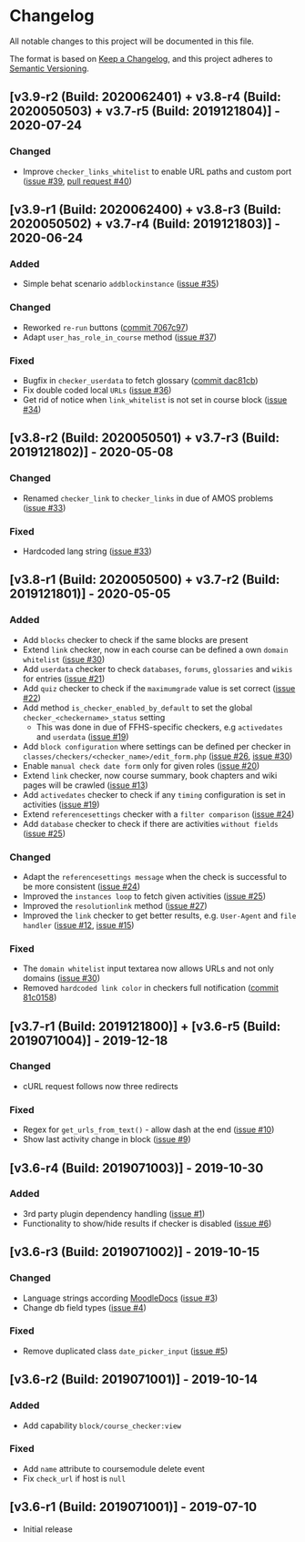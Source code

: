 # Changelog
All notable changes to this project will be documented in this file.

The format is based on [Keep a Changelog](https://keepachangelog.com/en/1.0.0/),
and this project adheres to [Semantic Versioning](https://semver.org/spec/v2.0.0.html).

## [v3.9-r2 (Build: 2020062401) + v3.8-r4 (Build: 2020050503) + v3.7-r5 (Build: 2019121804)] - 2020-07-24
### Changed
- Improve `checker_links_whitelist` to enable URL paths and custom port ([issue #39](https://github.com/ffhs/moodle-block_course_checker/issues/39), [pull request #40](https://github.com/ffhs/moodle-block_course_checker/pull/40))

## [v3.9-r1 (Build: 2020062400) + v3.8-r3 (Build: 2020050502) + v3.7-r4 (Build: 2019121803)] - 2020-06-24
### Added
- Simple behat scenario `addblockinstance` ([issue #35](https://github.com/ffhs/moodle-block_course_checker/issues/35))

### Changed
- Reworked `re-run` buttons ([commit 7067c97](https://github.com/ffhs/moodle-block_course_checker/commit/7067c979387d3d957568ed4afe3f40dc7099f8cf))
- Adapt `user_has_role_in_course` method ([issue #37](https://github.com/ffhs/moodle-block_course_checker/issues/37))

### Fixed
- Bugfix in `checker_userdata` to fetch glossary ([commit dac81cb](https://github.com/ffhs/moodle-block_course_checker/commit/dac81cb3bbaa680698c57536ec3d89db2a87ce91))
- Fix double coded local `URLs` ([issue #36](https://github.com/ffhs/moodle-block_course_checker/issues/36))
- Get rid of notice when `link_whitelist` is not set in course block ([issue #34](https://github.com/ffhs/moodle-block_course_checker/issues/34))

## [v3.8-r2 (Build: 2020050501) + v3.7-r3 (Build: 2019121802)] - 2020-05-08
### Changed
- Renamed `checker_link` to `checker_links` in due of AMOS problems ([issue #33](https://github.com/ffhs/moodle-block_course_checker/issues/33))

### Fixed
- Hardcoded lang string ([issue #33](https://github.com/ffhs/moodle-block_course_checker/issues/33))

## [v3.8-r1 (Build: 2020050500) + v3.7-r2 (Build: 2019121801)] - 2020-05-05
### Added
- Add `blocks` checker to check if the same blocks are present
- Extend `link` checker, now in each course can be defined a own `domain whitelist` ([issue #30](https://github.com/ffhs/moodle-block_course_checker/issues/30))
- Add `userdata` checker to check `databases`, `forums`, `glossaries` and `wikis` for entries ([issue #21](https://github.com/ffhs/moodle-block_course_checker/issues/21))
- Add `quiz` checker to check if the `maximumgrade` value is set correct ([issue #22](https://github.com/ffhs/moodle-block_course_checker/issues/22))
- Add method `is_checker_enabled_by_default` to set the global `checker_<checkername>_status` setting
  - This was done in due of FFHS-specific checkers, e.g `activedates` and `userdata` ([issue #19](https://github.com/ffhs/moodle-block_course_checker/issues/19))
- Add `block configuration` where settings can be defined per checker in `classes/checkers/<checker_name>/edit_form.php` ([issue #26](https://github.com/ffhs/moodle-block_course_checker/issues/26), [issue #30](https://github.com/ffhs/moodle-block_course_checker/issues/30))
- Enable `manual check date form` only for given roles ([issue #20](https://github.com/ffhs/moodle-block_course_checker/issues/20))
- Extend `link` checker, now course summary, book chapters and wiki pages will be crawled ([issue #13](https://github.com/ffhs/moodle-block_course_checker/issues/13))
- Add `activedates` checker to check if any `timing` configuration is set in activities ([issue #19](https://github.com/ffhs/moodle-block_course_checker/issues/19))
- Extend `referencesettings` checker with a `filter comparison` ([issue #24](https://github.com/ffhs/moodle-block_course_checker/issues/24))
- Add `database` checker to check if there are activities `without fields` ([issue #25](https://github.com/ffhs/moodle-block_course_checker/issues/25))

### Changed
- Adapt the `referencesettings message` when the check is successful to be more consistent ([issue #24](https://github.com/ffhs/moodle-block_course_checker/issues/24))
- Improved the `instances loop` to fetch given activities ([issue #25](https://github.com/ffhs/moodle-block_course_checker/issues/25))
- Improved the `resolutionlink` method ([issue #27](https://github.com/ffhs/moodle-block_course_checker/issues/25))
- Improved the `link` checker to get better results, e.g. `User-Agent` and `file handler` ([issue #12](https://github.com/ffhs/moodle-block_course_checker/issues/12), [issue #15](https://github.com/ffhs/moodle-block_course_checker/issues/15))

### Fixed
- The `domain whitelist` input textarea now allows URLs and not only domains ([issue #30](https://github.com/ffhs/moodle-block_course_checker/issues/30))
- Removed `hardcoded link color` in checkers full notification ([commit 81c0158](https://github.com/ffhs/moodle-block_course_checker/commit/81c015835972f8616406d2417d5b1aaa7aa759a3)) 

## [v3.7-r1 (Build: 2019121800)] + [v3.6-r5 (Build: 2019071004)] - 2019-12-18
### Changed
- cURL request follows now three redirects

### Fixed
- Regex for `get_urls_from_text()` - allow dash at the end ([issue #10](https://github.com/ffhs/moodle-block_course_checker/issues/10))
- Show last activity change in block ([issue #9](https://github.com/ffhs/moodle-block_course_checker/issues/9))

## [v3.6-r4 (Build: 2019071003)] - 2019-10-30
### Added
- 3rd party plugin dependency handling ([issue #1](https://github.com/ffhs/moodle-block_course_checker/issues/1))
- Functionality to show/hide results if checker is disabled ([issue #6](https://github.com/ffhs/moodle-block_course_checker/issues/6))

## [v3.6-r3 (Build: 2019071002)] - 2019-10-15
### Changed
- Language strings according [MoodleDocs](https://docs.moodle.org/dev/Plugin_contribution_checklist#Strings) ([issue #3](https://github.com/ffhs/moodle-block_course_checker/issues/3))
- Change db field types ([issue #4](https://github.com/ffhs/moodle-block_course_checker/issues/4))

### Fixed
- Remove duplicated class `date_picker_input` ([issue #5](https://github.com/ffhs/moodle-block_course_checker/issues/5))

## [v3.6-r2 (Build: 2019071001)] - 2019-10-14
### Added
- Add capability `block/course_checker:view`

### Fixed
- Add `name` attribute to coursemodule delete event
- Fix `check_url` if host is `null`

## [v3.6-r1 (Build: 2019071001)] - 2019-07-10
- Initial release
